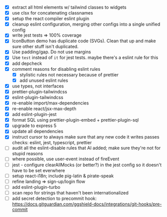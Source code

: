 - [x] extract all html elements w/ tailwind classes to widgets
- [x] use clsx for concatenating classnames
- [x] setup the react compiler eslint plugin
- [x] cleanup eslint configuration, merging other configs into a single unified
      config
- [x] write jest tests => 100% coverage
- [x] IconButton demo has duplicate code (SVGs). Clean that up and make sure
      other stuff isn't duplicated.
- [x] Use padding/gap. Do not use margins
- [x] Use `test` instead of `it` for jest tests. maybe there's a eslint rule for
      this
- [x] add depcheck
- [x] comment reasons for disabling eslint rules
  - [x] stylistic rules not necessary because of prettier
  - [x] add unused eslint rules
- [x] use types, not interfaces
- [x] prettier-plugin-tailwindcss
- [x] eslint-plugin-tailwindcss
- [x] re-enable import/max-dependencies
- [x] re-enable react/jsx-max-depth
- [x] add eslint-plugin-jest
- [x] format SQL using prettier-plugin-embed + prettier-plugin-sql
- [x] upgrade to express 5
- [x] update all dependencies
- [x] instruct cursor to always make sure that any new code it writes passes
      checks: eslint, jest, typescript, prettier
- [ ] audit all the eslint-disable rules that AI added; make sure they're not
      for stupid reasons
- [ ] where possible, use user-event instead of fireEvent
- [ ] jest - configure clearAllMocks (or better?) in the jest config so it
      doesn't have to be set everwhere
- [ ] setup react-i18n; include pig-latin & pirate-speak
- [ ] refine landing => sign-up/login flow
- [ ] add eslint-plugin-turbo
- [ ] scan repo for strings that haven't been internationalized
- [ ] add secret detection to precommit hook:
      https://docs.gitguardian.com/ggshield-docs/integrations/git-hooks/pre-commit
